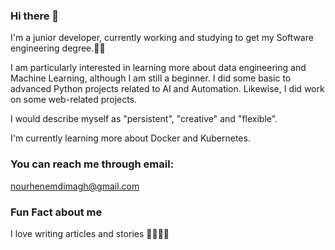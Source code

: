 ### Hi there 👋
I'm a junior developer, currently working and studying to get my Software engineering degree.👩‍💻​

I am particularly interested in learning more about data engineering and Machine Learning, although I am still a beginner. 
I did some basic to advanced Python projects related to AI and Automation. Likewise, I did work on some web-related projects.

I would describe myself as "persistent", "creative" and "flexible". 

I'm currently learning more about Docker and Kubernetes. 

### You can reach me through email:
nourhenemdimagh@gmail.com 

 ### Fun Fact about me 
I love writing articles and stories ✍🏼​✍🏼​
<!--
**NourheneMdimagh/NourheneMdimagh** is a ✨ _particular_ ✨ repository because its `README.md` (this file) appears on your GitHub profile.

Here are some ideas to get you started:

- 🔭 I’m currently working on ...
- 🌱 I’m currently learning ...
- 👯 I’m looking to collaborate on ...
- 🤔 I’m looking for help with ...
- 💬 Ask me about ...
- 📫 How to reach me: ...
- 😄 Pronouns: ...
- ⚡ Fun fact: ...
-->
